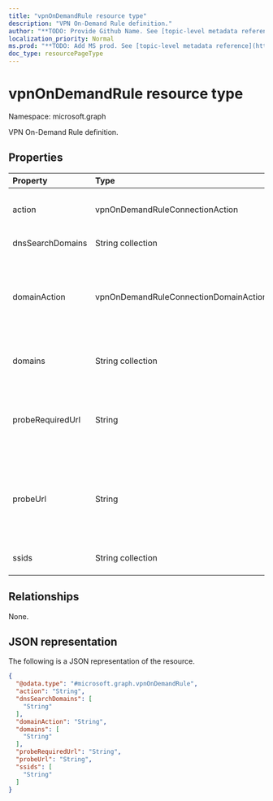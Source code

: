 ```yaml
---
title: "vpnOnDemandRule resource type"
description: "VPN On-Demand Rule definition."
author: "**TODO: Provide Github Name. See [topic-level metadata reference](https://msgo.azurewebsites.net/add/document/guidelines/metadata.html#topic-level-metadata)**"
localization_priority: Normal
ms.prod: "**TODO: Add MS prod. See [topic-level metadata reference](https://msgo.azurewebsites.net/add/document/guidelines/metadata.html#topic-level-metadata)**"
doc_type: resourcePageType
---
```


# vpnOnDemandRule resource type

Namespace: microsoft.graph



VPN On-Demand Rule definition.

## Properties
|Property|Type|Description|
|:---|:---|:---|
|action|vpnOnDemandRuleConnectionAction|Action. Possible values are: `connect`, `evaluateConnection`, `ignore`, `disconnect`.|
|dnsSearchDomains|String collection|DNS Search Domains.|
|domainAction|vpnOnDemandRuleConnectionDomainAction|Domain Action (Only applicable when Action is evaluate connection). Possible values are: `connectIfNeeded`, `neverConnect`.|
|domains|String collection|Domains (Only applicable when Action is evaluate connection).|
|probeRequiredUrl|String|Probe Required Url (Only applicable when Action is evaluate connection and DomainAction is connect if needed).|
|probeUrl|String|A URL to probe. If this URL is successfully fetched (returning a 200 HTTP status code) without redirection, this rule matches.|
|ssids|String collection|Network Service Set Identifiers (SSIDs).|

## Relationships
None.

## JSON representation
The following is a JSON representation of the resource.
<!-- {
  "blockType": "resource",
  "@odata.type": "microsoft.graph.vpnOnDemandRule"
}
-->
``` json
{
  "@odata.type": "#microsoft.graph.vpnOnDemandRule",
  "action": "String",
  "dnsSearchDomains": [
    "String"
  ],
  "domainAction": "String",
  "domains": [
    "String"
  ],
  "probeRequiredUrl": "String",
  "probeUrl": "String",
  "ssids": [
    "String"
  ]
}
```

